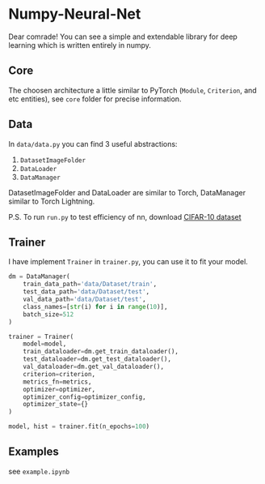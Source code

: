 # Numpy-Neural-Net


Dear comrade! You can see a simple and extendable library for deep learning which is written entirely in numpy.

## Core
The choosen architecture a little similar to PyTorch (`Module`, `Criterion`, and etc entities), see `core` folder for precise information.

##  Data
In `data/data.py` you can find 3 useful abstractions:
1. `DatasetImageFolder`
2. `DataLoader`
3. `DataManager`

DatasetImageFolder and DataLoader are similar to Torch, DataManager similar to Torch Lightning.

P.S. To run `run.py` to test efficiency of nn, download [CIFAR-10 dataset](https://drive.google.com/drive/folders/1M0M8jFpfWyi2G45kVovvVeoPgzGo6vaD?usp=sharing)

## Trainer
I have implement `Trainer` in  `trainer.py`, you can use it to fit your model.

```python
dm = DataManager(
    train_data_path='data/Dataset/train',
    test_data_path='data/Dataset/test',
    val_data_path='data/Dataset/test',
    class_names=[str(i) for i in range(10)],
    batch_size=512
)

trainer = Trainer(
    model=model,
    train_dataloader=dm.get_train_dataloader(),
    test_dataloader=dm.get_test_dataloader(),
    val_dataloader=dm.get_val_dataloader(),
    criterion=criterion,
    metrics_fn=metrics,
    optimizer=optimizer,
    optimizer_config=optimizer_config,
    optimizer_state={}
)

model, hist = trainer.fit(n_epochs=100)
```


## Examples
see `example.ipynb`
